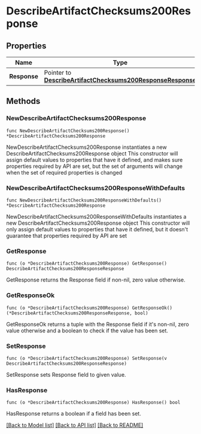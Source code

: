 # DescribeArtifactChecksums200Response

## Properties

Name | Type | Description | Notes
------------ | ------------- | ------------- | -------------
**Response** | Pointer to [**DescribeArtifactChecksums200ResponseResponse**](DescribeArtifactChecksums200ResponseResponse.md) |  | [optional] 

## Methods

### NewDescribeArtifactChecksums200Response

`func NewDescribeArtifactChecksums200Response() *DescribeArtifactChecksums200Response`

NewDescribeArtifactChecksums200Response instantiates a new DescribeArtifactChecksums200Response object
This constructor will assign default values to properties that have it defined,
and makes sure properties required by API are set, but the set of arguments
will change when the set of required properties is changed

### NewDescribeArtifactChecksums200ResponseWithDefaults

`func NewDescribeArtifactChecksums200ResponseWithDefaults() *DescribeArtifactChecksums200Response`

NewDescribeArtifactChecksums200ResponseWithDefaults instantiates a new DescribeArtifactChecksums200Response object
This constructor will only assign default values to properties that have it defined,
but it doesn't guarantee that properties required by API are set

### GetResponse

`func (o *DescribeArtifactChecksums200Response) GetResponse() DescribeArtifactChecksums200ResponseResponse`

GetResponse returns the Response field if non-nil, zero value otherwise.

### GetResponseOk

`func (o *DescribeArtifactChecksums200Response) GetResponseOk() (*DescribeArtifactChecksums200ResponseResponse, bool)`

GetResponseOk returns a tuple with the Response field if it's non-nil, zero value otherwise
and a boolean to check if the value has been set.

### SetResponse

`func (o *DescribeArtifactChecksums200Response) SetResponse(v DescribeArtifactChecksums200ResponseResponse)`

SetResponse sets Response field to given value.

### HasResponse

`func (o *DescribeArtifactChecksums200Response) HasResponse() bool`

HasResponse returns a boolean if a field has been set.


[[Back to Model list]](../README.md#documentation-for-models) [[Back to API list]](../README.md#documentation-for-api-endpoints) [[Back to README]](../README.md)


